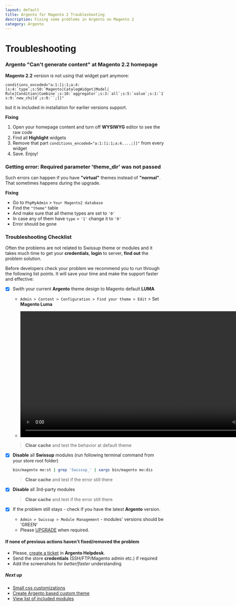 ```yaml
---
layout: default
title: Argento for Magento 2 Troubleshooting
description: Fixing some problems in Argento on Magento 2
category: Argento
---
```


# Troubleshooting

### Argento "Can't generate content" at Magento 2.2 homepage

**Magento 2.2** version is not using that widget part anymore:

```
conditions_encoded="a:1:[i:1;a:4:[s:4:`type`;s:50:`Magento|CatalogWidget|Model|
Rule|Condition|Combine`;s:10:`aggregator`;s:3:`all`;s:5:`value`;s:1:`1`;
s:9:`new_child`;s:0:``;]]"
```

but it is included in installation for earlier versions support.

**Fixing**

 1. Open your homepage content and turn off **WYSIWYG** editor to see the raw code
 2. Find all **Highlight** widgets
 3. Remove that part ```conditions_encoded="a:1:[i:1;a:4....;]]"``` from every widget
 4. Save. Enjoy!

### Getting error: Required parameter 'theme_dir' was not passed

Such errors can happen if you have __"virtual"__ themes instead of __"normal"__.
That sometimes happens during the upgrade.

**Fixing**

* Go to `PhpMyAdmin` > `Your Magento2 database`
* Find the `"theme"` table
* And make sure that all theme types are set to `'0'`
* In case any of them have `type` = `'1'` change it to `'0'`
* Error should be gone

### Troubleshooting Checklist

Often the problems are not related to Swissup theme or modules and it takes
much time to get your **credentials**, **login** to server, **find out**
the problem solution.


Before developers check your problem we recommend you to run through the following
list points. It will save your time and make the support faster and effective:

- [x] Swith your current **Argento** theme design to Magento default **LUMA**

     * `Admin > Content > Configuration > Find your theme > Edit` > Set **Magento Luma**

     * <video controls width="800">
            <source src="https://webm.red/YddF.webm"
                    type="video/webm">
            Sorry, your browser doesn't support embedded videos.
        </video>

     > **Clear cache** and test the behavior at default theme

- [x] **Disable** all **Swissup** modules (run following terminal command from your store root folder)

    ```bash
    bin/magento mo:st | grep 'Swissup_' | xargs bin/magento mo:dis
    ```

    > **Clear cache** and test if the error still there

- [x] **Disable** all 3rd-party modules

    > **Clear cache** and test if the error still there

- [x] If the problem still stays - check if you have the latest **Argento** version.
     * `Admin > Swissup > Module Management` - modules' versions should be 'GREEN'
     * Please [UPGRADE](/m2/argento/installation/#upgrade-instructions) when required.

#### If none of previous actions haven't fixed/removed the problem

 *  Please, [create a ticket](https://argentotheme.com/helpdesk) in **Argento Helpdesk**.
 *  Send the store **credentials** (SSH/FTP/Magento admin etc.) if required
 *  Add the screenshots for *better/faster* understanding

##### Next up

 -  [Small css customizations](/m2/argento/customization/custom-css/)
 -  [Create Argento based custom theme](/m2/argento/customization/custom-theme/)
 -  [View list of included modules](/m2/argento/#extensions)
